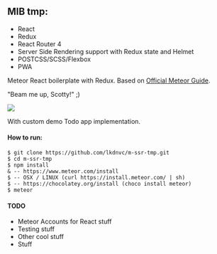 ## MIB tmp:

- React
- Redux
- React Router 4
- Server Side Rendering support with Redux state and Helmet
- POSTCSS/SCSS/Flexbox
- PWA


Meteor React boilerplate with Redux.
Based on [Official Meteor Guide](http://guide.meteor.com/).

"Beam me up, Scotty!" ;)

![](https://i.imgflip.com/l909e.jpg)

With custom demo Todo app implementation.

#### How to run:

```
$ git clone https://github.com/lkdnvc/m-ssr-tmp.git
$ cd m-ssr-tmp
$ npm install
& -- https://www.meteor.com/install
$ -- OSX / LINUX (curl https://install.meteor.com/ | sh) 
$ -- https://chocolatey.org/install (choco install meteor)
$ meteor
```

#### TODO

- Meteor Accounts for React stuff
- Testing stuff
- Other cool stuff
- Stuff
